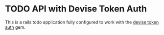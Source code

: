 # TODO API with Devise Token Auth

This is a rails todo application fully configured to work with the [devise token auth](https://github.com/lynndylanhurley/devise_token_auth) gem.
